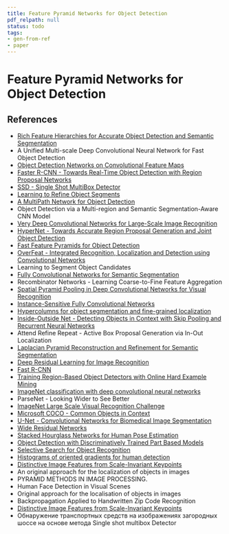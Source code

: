 ```yaml
---
title: Feature Pyramid Networks for Object Detection
pdf_relpath: null
status: todo
tags:
- gen-from-ref
- paper
---
```


# Feature Pyramid Networks for Object Detection

## References

- [Rich Feature Hierarchies for Accurate Object Detection and Semantic Segmentation](./rich-feature-hierarchies-for-accurate-object-detection-and-semantic-segmentation.md)
- A Unified Multi-scale Deep Convolutional Neural Network for Fast Object Detection
- [Object Detection Networks on Convolutional Feature Maps](./object-detection-networks-on-convolutional-feature-maps.md)
- [Faster R-CNN - Towards Real-Time Object Detection with Region Proposal Networks](./faster-r-cnn-towards-real-time-object-detection-with-region-proposal-networks.md)
- [SSD - Single Shot MultiBox Detector](./ssd-single-shot-multibox-detector.md)
- [Learning to Refine Object Segments](./learning-to-refine-object-segments.md)
- [A MultiPath Network for Object Detection](./a-multipath-network-for-object-detection.md)
- Object Detection via a Multi-region and Semantic Segmentation-Aware CNN Model
- [Very Deep Convolutional Networks for Large-Scale Image Recognition](./very-deep-convolutional-networks-for-large-scale-image-recognition.md)
- [HyperNet - Towards Accurate Region Proposal Generation and Joint Object Detection](./hypernet-towards-accurate-region-proposal-generation-and-joint-object-detection.md)
- [Fast Feature Pyramids for Object Detection](./fast-feature-pyramids-for-object-detection.md)
- [OverFeat - Integrated Recognition, Localization and Detection using Convolutional Networks](./overfeat-integrated-recognition-localization-and-detection-using-convolutional-networks.md)
- Learning to Segment Object Candidates
- [Fully Convolutional Networks for Semantic Segmentation](./fully-convolutional-networks-for-semantic-segmentation.md)
- Recombinator Networks - Learning Coarse-to-Fine Feature Aggregation
- [Spatial Pyramid Pooling in Deep Convolutional Networks for Visual Recognition](./spatial-pyramid-pooling-in-deep-convolutional-networks-for-visual-recognition.md)
- [Instance-Sensitive Fully Convolutional Networks](./instance-sensitive-fully-convolutional-networks.md)
- [Hypercolumns for object segmentation and fine-grained localization](./hypercolumns-for-object-segmentation-and-fine-grained-localization.md)
- [Inside-Outside Net - Detecting Objects in Context with Skip Pooling and Recurrent Neural Networks](./inside-outside-net-detecting-objects-in-context-with-skip-pooling-and-recurrent-neural-networks.md)
- Attend Refine Repeat - Active Box Proposal Generation via In-Out Localization
- [Laplacian Pyramid Reconstruction and Refinement for Semantic Segmentation](./laplacian-pyramid-reconstruction-and-refinement-for-semantic-segmentation.md)
- [Deep Residual Learning for Image Recognition](./deep-residual-learning-for-image-recognition.md)
- [Fast R-CNN](./fast-r-cnn.md)
- [Training Region-Based Object Detectors with Online Hard Example Mining](./training-region-based-object-detectors-with-online-hard-example-mining.md)
- [ImageNet classification with deep convolutional neural networks](./imagenet-classification-with-deep-convolutional-neural-networks.md)
- ParseNet - Looking Wider to See Better
- [ImageNet Large Scale Visual Recognition Challenge](./imagenet-large-scale-visual-recognition-challenge.md)
- [Microsoft COCO - Common Objects in Context](./microsoft-coco-common-objects-in-context.md)
- [U-Net - Convolutional Networks for Biomedical Image Segmentation](./u-net-convolutional-networks-for-biomedical-image-segmentation.md)
- [Wide Residual Networks](./wide-residual-networks.md)
- [Stacked Hourglass Networks for Human Pose Estimation](./stacked-hourglass-networks-for-human-pose-estimation.md)
- [Object Detection with Discriminatively Trained Part Based Models](./object-detection-with-discriminatively-trained-part-based-models.md)
- [Selective Search for Object Recognition](./selective-search-for-object-recognition.md)
- [Histograms of oriented gradients for human detection](./histograms-of-oriented-gradients-for-human-detection.md)
- [Distinctive Image Features from Scale-Invariant Keypoints](./distinctive-image-features-from-scale-invariant-keypoints.md)
- An original approach for the localization of objects in images
- PYRAMID METHODS IN IMAGE PROCESSING.
- Human Face Detection in Visual Scenes
- Original approach for the localisation of objects in images
- Backpropagation Applied to Handwritten Zip Code Recognition
- [Distinctive Image Features from Scale-Invariant Keypoints](./distinctive-image-features-from-scale-invariant-keypoints.md)
- Обнаружение транспортных средств на изображениях загородных шоссе на основе метода Single shot multibox Detector
